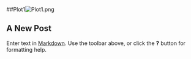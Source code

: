 ##Plot1![Plot1.png]({{site.baseurl}}//plot1.png)

## A New Post

Enter text in [Markdown](http://daringfireball.net/projects/markdown/). Use the toolbar above, or click the **?** button for formatting help.
